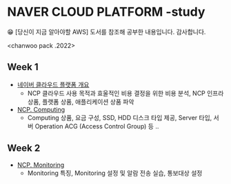# NAVER CLOUD PLATFORM -study
<aside>
😁 [당신이 지금 알아야할 AWS] 도서를 참조해 공부한 내용입니다. 감사합니다.
</aside>

<chanwoo pack .2022>

## Week 1 

- [네이버 클라우드 플랫폼 개요](https://github.com/chanwoo9730/NCP_study/blob/main/Week%201/%EB%84%A4%EC%9D%B4%EB%B2%84%20%EB%84%A4%EC%9D%B4%EB%B2%84%20%ED%81%B4%EB%9D%BC%EC%9A%B0%EB%93%9C%20%ED%94%8C%EB%9E%AB%ED%8F%BC%20%EA%B0%9C%EC%9A%94.md)
  - NCP 클라우드 사용 목적과 효울적인 비용 결정을 위한 비용 분석, NCP 인프라 상품, 플랫폼 상품, 애플리케이션 상품 파악
- [NCP. Computing](https://github.com/chanwoo9730/NCP_study/blob/main/NCP%20Computing.md)
  - Computing 상품, 요금 구성, SSD, HDD 디스크 타입 제공, Server 타입, 서버 Operation ACG (Access Control Group) 등 ..
 
## Week 2 
- [NCP. Monitoring](https://github.com/chanwoo9730/NCP_study/blob/main/NCP%20Monitoring.md)
  - Monitoring 특징, Monitoring 설정 및 알람 전송 실습, 통보대상 설정
